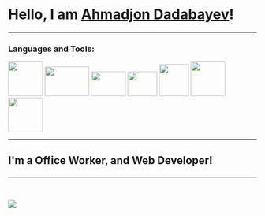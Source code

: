 <h1>Hello, I am <a href="https://dadabayev.uz" target="_blank">Ahmadjon Dadabayev</a>!</h1>
<hr>	
<h3>Languages and Tools:</h3>
<div style="displey: flex">
<img src="https://cdn-icons-png.flaticon.com/128/5968/5968332.png" width="70px" height="70px">  <img src="https://cdn.icon-icons.com/icons2/2699/PNG/512/laravel_logo_icon_170314.png" width="90px" height="60px">  <img src="https://cdn-icons-png.flaticon.com/512/5968/5968313.png" width="70px" height="50px">  <img src="https://cdn-icons-png.flaticon.com/512/3094/3094453.png" width="60px" height="50px">  <img src="https://cdn-icons-png.flaticon.com/512/25/25719.png" width="60px" height="65px">  <img src="https://cdn-icons-png.flaticon.com/512/733/733609.png" width="70px" height="70px">  <img src="https://cdn-icons-png.flaticon.com/512/136/136443.png" width="70px" height="70px" >
</div>
<hr>	
<h2>I'm a Office Worker, and Web Developer!
<hr><br>
<img src="https://github-readme-stats.vercel.app/api/top-langs/?username=Akhmadjonuz&show_icons=true&theme=radical">


